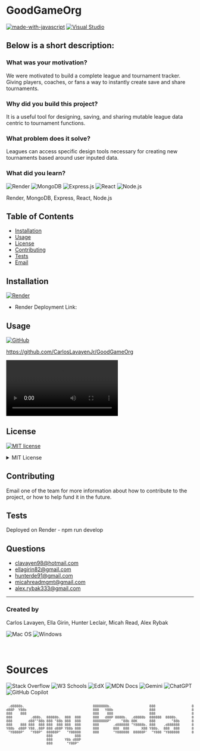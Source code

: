 # GoodGameOrg

[![made-with-javascript](https://img.shields.io/badge/Made%20with-JavaScript-1f425f.svg)](https://www.javascript.com)
[![Visual Studio](https://badgen.net/badge/icon/visualstudio?icon=visualstudio&label)](https://visualstudio.microsoft.com)

## Below is a short description:

### What was your motivation?
We were motivated to build a complete league and tournament tracker.  Giving players, coaches, or fans a way to instantly create save and share tournaments.

### Why did you build this project?
It is a useful tool for designing, saving, and sharing mutable league data centric to tournament functions.

### What problem does it solve?
Leagues can access specific design tools necessary for creating new tournaments based around user inputed data.

### What did you learn?

![Render](https://img.shields.io/badge/Render-46E3B7.svg?style=for-the-badge&logo=Render&logoColor=white)
![MongoDB](https://img.shields.io/badge/MongoDB-47A248.svg?style=for-the-badge&logo=MongoDB&logoColor=white)
![Express.js](https://img.shields.io/badge/Express-000000.svg?style=for-the-badge&logo=Express&logoColor=white)
![React](https://img.shields.io/badge/React-61DAFB.svg?style=for-the-badge&logo=React&logoColor=black)
![Node.js](https://img.shields.io/badge/Node.js-5FA04E.svg?style=for-the-badge&logo=nodedotjs&logoColor=white)

Render, MongoDB, Express, React, Node.js

## Table of Contents

- [Installation](#installation)
- [Usage](#usage)
- [License](#license)
- [Contributing](#contributing)
- [Tests](#tests)
- [Email](#email)

## Installation

[![Render](https://img.shields.io/badge/Render-46E3B7.svg?style=for-the-badge&logo=Render&logoColor=white)](https://render.com)

- Render Deployment Link:

## Usage

[![GitHub](https://badgen.net/badge/icon/github?icon=github&label)](https://github.com)

https://github.com/CarlosLavayenJr/GoodGameOrg

<video src="./Assets/Sequence_2.MP4" controls></video>

## License
[![MIT license](https://img.shields.io/badge/License-MIT-blue.svg)](https://lbesson.mit-license.org/)

<details>
      <summary>MIT License</summary>

Permission is hereby granted, free of charge, to any person obtaining a copy
of this software and associated documentation files (the "Software"), to deal
in the Software without restriction, including without limitation the rights
to use, copy, modify, merge, publish, distribute, sublicense, and/or sell
copies of the Software, and to permit persons to whom the Software is
furnished to do so, subject to the following conditions:

The above copyright notice and this permission notice shall be included in all
copies or substantial portions of the Software.

THE SOFTWARE IS PROVIDED "AS IS", WITHOUT WARRANTY OF ANY KIND, EXPRESS OR
IMPLIED, INCLUDING BUT NOT LIMITED TO THE WARRANTIES OF MERCHANTABILITY,
FITNESS FOR A PARTICULAR PURPOSE AND NONINFRINGEMENT. IN NO EVENT SHALL THE
AUTHORS OR COPYRIGHT HOLDERS BE LIABLE FOR ANY CLAIM, DAMAGES OR OTHER
LIABILITY, WHETHER IN AN ACTION OF CONTRACT, TORT OR OTHERWISE, ARISING FROM,
OUT OF OR IN CONNECTION WITH THE SOFTWARE OR THE USE OR OTHER DEALINGS IN THE
SOFTWARE.</details>

## Contributing
Email one of the team for more information about how to contribute to the project, or how to help fund it in the future.

## Tests
Deployed on Render - npm run develop

## Questions
- [clavayen98@hotmail.com](mailto:clavayen98@hotmail.com) 
- [ellagirin82@gmail.com](mailto:ellagirin82@gmail.com) 
- [hunterde91@gmail.com](mailto:hunterde91@gmail.com) 
- [micahreadmgmt@gmail.com](mailto:micahreadmgmt@gmail.com) 
- [alex.rybak333@gmail.com](mailto:alex.rybak333@gmail.com)

---

### Created by
Carlos Lavayen, Ella Girin, Hunter Leclair, Micah Read, Alex Rybak

![Mac OS](https://img.shields.io/badge/macOS-000000.svg?style=for-the-badge&logo=macOS&logoColor=white)
![Windows](https://img.shields.io/badge/Windows-0078D4.svg?style=for-the-badge&logo=Windows&logoColor=white)

<br>

# Sources

![Stack Overflow](https://img.shields.io/badge/Stack%20Overflow-F58025.svg?style=for-the-badge&logo=Stack-Overflow&logoColor=white)
![W3 Schools](https://img.shields.io/badge/W3Schools-04AA6D.svg?style=for-the-badge&logo=W3Schools&logoColor=white)
![EdX](https://img.shields.io/badge/edX-02262B.svg?style=for-the-badge&logo=edX&logoColor=white)
![MDN Docs](https://img.shields.io/badge/MDN%20Web%20Docs-000000.svg?style=for-the-badge&logo=MDN-Web-Docs&logoColor=white)
![Gemini](https://img.shields.io/badge/Google%20Gemini-8E75B2.svg?style=for-the-badge&logo=Google-Gemini&logoColor=white)
![ChatGPT](https://img.shields.io/badge/chatGPT-74aa9c?style=for-the-badge&logo=openai&logoColor=white)
![GitHub Copilot](https://img.shields.io/badge/GitHub%20Copilot-000000.svg?style=for-the-badge&logo=GitHub-Copilot&logoColor=white)

<pre><font size="1">
 .d8888b.                                  8888888b.                   888                  8888888b.                   d8b          888             
d88P  Y88b                                 888   Y88b                  888                  888   Y88b                  Y8P          888             
888    888                                 888    888                  888                  888    888                               888             
888         .d88b.  88888b.  888  888      888   d88P 8888b.  .d8888b  888888  8888b.       888   d88P 888  888 888d888 888 .d8888b  888888 .d8888b  
888        d88""88b 888 "88b 888  888      8888888P"     "88b 88K      888        "88b      8888888P"  888  888 888P"   888 88K      888    88K      
888    888 888  888 888  888 888  888      888       .d888888 "Y8888b. 888    .d888888      888        888  888 888     888 "Y8888b. 888    "Y8888b. 
Y88b  d88P Y88..88P 888 d88P Y88b 888      888       888  888      X88 Y88b.  888  888      888        Y88b 888 888     888      X88 Y88b.       X88 
 "Y8888P"   "Y88P"  88888P"   "Y88888      888       "Y888888  88888P'  "Y888 "Y888888      888         "Y88888 888     888  88888P'  "Y888  88888P' 
                    888           888                                                                                                                
                    888      Y8b d88P                                                                                                                
                    888       "Y88P"                                                                                                                 
</font></pre>